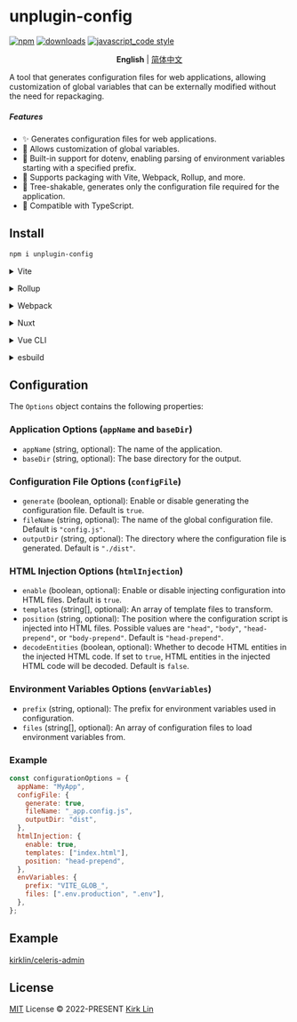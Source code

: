 # unplugin-config

[![npm][npm-image]][npm-url] [![downloads][downloads-image]][downloads-url] [![javascript_code style][code-style-image]][code-style-url]

[npm-image]: https://img.shields.io/npm/v/unplugin-config.svg
[npm-url]: https://npmjs.org/package/unplugin-config
[downloads-image]: https://img.shields.io/npm/dm/unplugin-config.svg
[downloads-url]: https://npmjs.org/package/unplugin-config
[code-style-image]: https://img.shields.io/badge/code__style-%40kirklin%2Feslint--config-brightgreen
[code-style-url]: https://github.com/kirklin/eslint-config/

<div align='center'>
<b>English</b> | <a href="README.zh-cn.md">简体中文</a>
<br>
</div>


A tool that generates configuration files for web applications, allowing customization of global variables that can be externally modified without the need for repackaging.

##### Features
- ✨ Generates configuration files for web applications.
- 🔨 Allows customization of global variables.
- 🌈 Built-in support for dotenv, enabling parsing of environment variables starting with a specified prefix.
- 🚀 Supports packaging with Vite, Webpack, Rollup, and more.
- 🎉 Tree-shakable, generates only the configuration file required for the application.
- 🌟 Compatible with TypeScript.

## Install

```bash
npm i unplugin-config
```

<details>
<summary>Vite</summary><br>

```ts
// vite.config.ts
import ConfigPlugin from "unplugin-config/vite";

export default defineConfig({
  plugins: [
    ConfigPlugin({ /* options */ }),
  ],
});
```

Example: [`playground/`](./playground/)

<br></details>

<details>
<summary>Rollup</summary><br>

```ts
// rollup.config.js
import ConfigPlugin from "unplugin-config/rollup";

export default {
  plugins: [
    ConfigPlugin({ /* options */ }),
  ],
};
```

<br></details>


<details>
<summary>Webpack</summary><br>

```ts
// webpack.config.js
module.exports = {
  /* ... */
  plugins: [
    require("unplugin-config/webpack")({ /* options */ })
  ]
};
```

<br></details>

<details>
<summary>Nuxt</summary><br>

```ts
// nuxt.config.js
export default {
  buildModules: [
    ["unplugin-config/nuxt", { /* options */ }],
  ],
};
```

> This module works for both Nuxt 2 and [Nuxt Vite](https://github.com/nuxt/vite)

<br></details>

<details>
<summary>Vue CLI</summary><br>

```ts
// vue.config.js
module.exports = {
  configureWebpack: {
    plugins: [
      require("unplugin-config/webpack")({ /* options */ }),
    ],
  },
};
```

<br></details>

<details>
<summary>esbuild</summary><br>

```ts
// esbuild.config.js
import { build } from "esbuild";
import ConfigPlugin from "unplugin-config/esbuild";

build({
  plugins: [ConfigPlugin()],
});
```

<br></details>

## Configuration

The `Options` object contains the following properties:

### Application Options (`appName` and `baseDir`)

- `appName` (string, optional): The name of the application.
- `baseDir` (string, optional): The base directory for the output.

### Configuration File Options (`configFile`)

- `generate` (boolean, optional): Enable or disable generating the configuration file. Default is `true`.
- `fileName` (string, optional): The name of the global configuration file. Default is `"config.js"`.
- `outputDir` (string, optional): The directory where the configuration file is generated. Default is `"./dist"`.

### HTML Injection Options (`htmlInjection`)

- `enable` (boolean, optional): Enable or disable injecting configuration into HTML files. Default is `true`.
- `templates` (string[], optional): An array of template files to transform.
- `position` (string, optional): The position where the configuration script is injected into HTML files. Possible values are `"head"`, `"body"`, `"head-prepend"`, or `"body-prepend"`. Default is `"head-prepend"`.
- `decodeEntities` (boolean, optional): Whether to decode HTML entities in the injected HTML code. If set to `true`, HTML entities in the injected HTML code will be decoded. Default is `false`.

### Environment Variables Options (`envVariables`)

- `prefix` (string, optional): The prefix for environment variables used in configuration.
- `files` (string[], optional): An array of configuration files to load environment variables from.

### Example

```javascript
const configurationOptions = {
  appName: "MyApp",
  configFile: {
    generate: true,
    fileName: "_app.config.js",
    outputDir: "dist",
  },
  htmlInjection: {
    enable: true,
    templates: ["index.html"],
    position: "head-prepend",
  },
  envVariables: {
    prefix: "VITE_GLOB_",
    files: [".env.production", ".env"],
  },
};
```


## Example

[kirklin/celeris-admin](https://github.com/kirklin/celeris-admin)


## License

[MIT](./LICENSE) License © 2022-PRESENT [Kirk Lin](https://github.com/kirklin)
